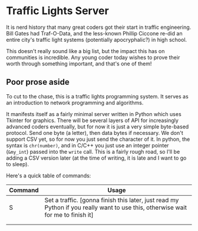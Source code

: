 # Traffic Lights Server

It is nerd history that many great coders got their start in traffic engineering. Bill Gates had Traf-O-Data, and the less-known Phillip Ciccone re-did an entire city's traffic light systems (potentially apocryphalic?) in high school.

This doesn't really sound like a big list, but the impact this has on communities is incredible. Any young coder today wishes to prove their worth through something important, and that's one of them!

## Poor prose aside

To cut to the chase, this is a traffic lights programming system. It serves as an introduction to network programming and algorithms.

It manifests itself as a fairly minimal server written in Python which uses Tkinter for graphics. There will be several layers of API for increasingly advanced coders eventually, but for now it is just a very simple byte-based protocol. Send one byte (a letter), then data bytes if necessary. We don't support CSV yet, so for now you just send the character of it. In python, the syntax is `chr(number)`, and in C/C++ you just use an integer pointer (`&my_int`) passed into the `write` call. This is a fairly rough road, so I'll be adding a CSV version later (at the time of writing, it is late and I want to go to sleep).

Here's a quick table of commands:

| Command | Usage                                                        |
| ------- | ------------------------------------------------------------ |
| S       | Set a traffic. [gonna finish this later, just read my Python if you really want to use this, otherwise wait for me to finish it] |
|         |                                                              |
|         |                                                              |